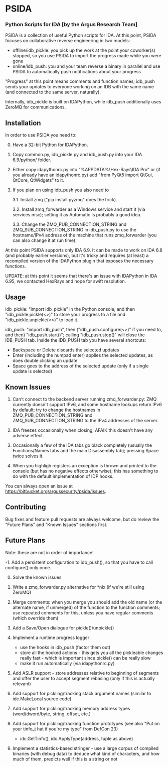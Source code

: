 PSIDA
=========
### Python Scripts for IDA [by the Argus Research Team]

PSIDA is a collection of useful Python scripts for IDA.
At this point, PSIDA focuses on collaborative reverse engineering in two models:
 - offline/idb_pickle: you pick up the work at the point your coworker(s) stopped, so you use PSIDA to import the progress made while you were gone
 - online/idb_push: you and your team reverse a binary in parallel and use PSIDA to automatically push notifications about your progress

"Progress" at this point means comments and function names; idb_push sends your updates to everyone working on an IDB with the same name (and connected to the same server, naturally).
 
Internally, idb_pickle is built on IDAPython, while idb_push additionally uses ZeroMQ for communications.


Installation
------------
In order to use PSIDA you need to:

0. Have a 32-bit Python for IDAPython.

1. Copy common.py, idb_pickle.py and idb_push.py into your IDA 6.9/python/ folder.

2. Either copy idapythonrc.py into "%APPDATA%\Hex-Rays\IDA Pro" or (if you already have an idapythonrc.py) add "from PyQt5 import QtGui, QtCore, QtWidgets" to it.

3. If you plan on using idb_push you also need to

	3.1. Install zmq ("pip install pyzmq" does the trick).

	3.2. Install zmq_forwarder as a Windows service and start it (via services.msc); setting it as Automatic is probably a good idea.

	3.3. Change the ZMQ_PUB_CONNECTION_STRING and ZMQ_SUB_CONNECTION_STRING in idb_push.py to use the hostname/IPv4 address of the machine that runs zmq_forwarder (you can also 
change it at run time).


At this point PSIDA supports only IDA 6.9. It can be made to work on IDA 6.8 (and probably earlier versions), but it's tricky and requires (at least) a recompiled version of the IDAPython plugin that exposes the necessary functions.

UPDATE: at this point it seems that there's an issue with IDAPython in IDA 6.95, we contacted HexRays and hope for swift resolution.



Usage
------------
idb_pickle: "import idb_pickle" in the Python console, and then "idb_pickle.pickle(<>)" to store your progress to a file and "idb_pickle.unpickle(<>)" to load it.

idb_push: "import idb_push", then ("idb_push.configure(<>)" if you need to, and then) "idb_push.start()"; calling "idb_push.stop()" will close the IDB_PUSH tab.
Inside the IDB_PUSH tab you have several shortcuts:
 - Backspace or Delete discards the selected updates
 - Enter (including the numpad enter) applies the selected updates, as does double clicking an update
 - Space goes to the address of the selected update (only if a single update is selected)



Known Issues
------------
1. Can't connect to the backend server running zmq_forwarder.py: ZMQ currently doesn't support IPv6, and some hostname lookups return IPv6 by default; try to change the hostnames in ZMQ_PUB_CONNECTION_STRING and ZMQ_SUB_CONNECTION_STRING to the IPv4 addresses of the server.

2. IDA freezes occasionally when closing; AFAIK this doesn't have any adverse effect.

3. Occasionally a few of the IDA tabs go black completely (usually the Functions/Names tabs and the main Disassembly tab); pressing Space twice solves it.

4. When you highligh registers an exception is thrown and printed to the console (but has no negative effects otherwise); this has something to do with the default implementation of IDP hooks.


You can always open an issue at https://bitbucket.org/argussecurity/psida/issues.


Contributing
------------
Bug fixes and feature pull requests are always welcome, but do review the "Future Plans" and "Known Issues" sections first.



Future Plans
------------
Note: these are not in order of importance!

-1. Add a persistent configuration to idb_push(), so that you have to call configure() only once.

0. Solve the known issues

1. Write a zmq_forwarder.py alternative for *nix (if we're still using ZeroMQ)
 
2. Merge comments: when you merge you should add the old name (or the alternate name, if unmerged) of the function to the function comments; use repeated comments for this, unless you have regular comments (which override them)

3. Add a Save/Open dialogue for pickle()/unpickle()

4. Implement a runtime progress logger
	- use the hooks in idb_push (factor them out)
	- store all the hooked actions - this gets you all the pickleable changes really fast - which is important since pickle() can be really slow
	- make it run automatically (via idapythonrc.py)
 
5. Add ASLR support - store addresses relative to beginning of segments and offer the user to accept segment rebasing (only if this is actually relevant)

6. Add support for pickling/tracking stack argument names (similar to idc.MakeLocal source code)

7. Add support for pickling/tracking memory address types (word/dword/byte, string, offset, etc.)

8. Add support for pickling/tracking function prototypes (see also "Put on your tinfo_t hat if you're my type" from DefCon 23)
	- idc.GetTinfo(), idc.ApplyType(address, tuple as above)
 
9. Implement a statistics-based stringer - use a large corpus of compiled binaries (with debug data) to deduce what kind of characters, and how much of them, predicts well if this is a string or not